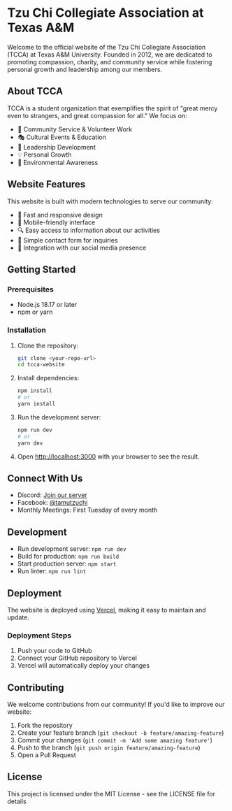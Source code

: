 # Tzu Chi Collegiate Association at Texas A&M

Welcome to the official website of the Tzu Chi Collegiate Association (TCCA) at Texas A&M University. Founded in 2012, we are dedicated to promoting compassion, charity, and community service while fostering personal growth and leadership among our members.

## About TCCA

TCCA is a student organization that exemplifies the spirit of "great mercy even to strangers, and great compassion for all." We focus on:

- 🤝 Community Service & Volunteer Work
- 🎭 Cultural Events & Education
- 👥 Leadership Development
- 💡 Personal Growth
- 🌱 Environmental Awareness

## Website Features

This website is built with modern technologies to serve our community:

- 🚀 Fast and responsive design
- 📱 Mobile-friendly interface
- 🔍 Easy access to information about our activities
- 📝 Simple contact form for inquiries
- 🔗 Integration with our social media presence

## Getting Started

### Prerequisites

- Node.js 18.17 or later
- npm or yarn

### Installation

1. Clone the repository:
   ```bash
   git clone <your-repo-url>
   cd tcca-website
   ```

2. Install dependencies:
   ```bash
   npm install
   # or
   yarn install
   ```

3. Run the development server:
   ```bash
   npm run dev
   # or
   yarn dev
   ```

4. Open [http://localhost:3000](http://localhost:3000) with your browser to see the result.

## Connect With Us

- Discord: [Join our server](https://discord.gg/gZ9f4Cu)
- Facebook: [@tamutzuchi](https://www.facebook.com/tamutzuchi/)
- Monthly Meetings: First Tuesday of every month

## Development

- Run development server: `npm run dev`
- Build for production: `npm run build`
- Start production server: `npm start`
- Run linter: `npm run lint`

## Deployment

The website is deployed using [Vercel](https://vercel.com), making it easy to maintain and update.

### Deployment Steps

1. Push your code to GitHub
2. Connect your GitHub repository to Vercel
3. Vercel will automatically deploy your changes

## Contributing

We welcome contributions from our community! If you'd like to improve our website:

1. Fork the repository
2. Create your feature branch (`git checkout -b feature/amazing-feature`)
3. Commit your changes (`git commit -m 'Add some amazing feature'`)
4. Push to the branch (`git push origin feature/amazing-feature`)
5. Open a Pull Request

## License

This project is licensed under the MIT License - see the LICENSE file for details
